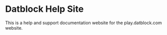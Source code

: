 # Datblock Help Site

This is a help and support documentation website for the play.datblock.com website.
